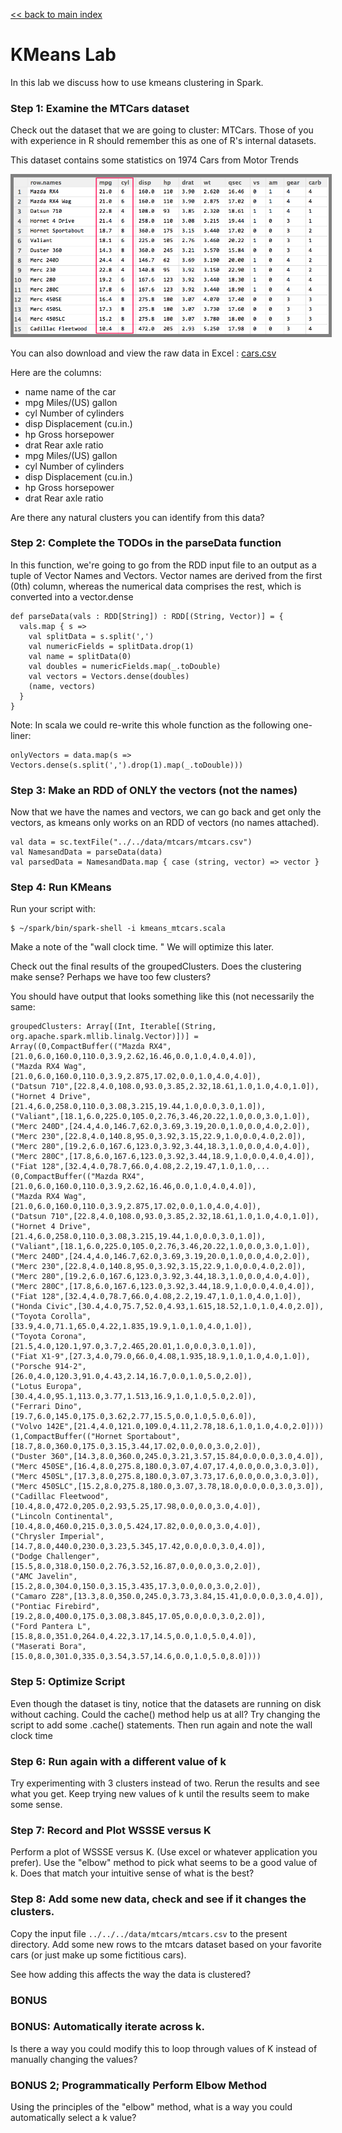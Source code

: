 [<< back to main index](../../README.md) 

# KMeans Lab

In this lab we discuss how to use kmeans clustering in Spark.

### Step 1: Examine the MTCars dataset

Check out the dataset that we are going to cluster: MTCars. Those of you
with experience in R should remember this as one of R's internal datasets.

This dataset contains some statistics on 1974 Cars from Motor Trends

<img src="../../images/6.1-cars2.png" style="border: 5px solid grey; max-width:100%;" />

You can also download and view the raw data in Excel : [cars.csv](../../data/mtcars/mtcars.csv)

Here are the columns:
* name   name of the car
*  mpg   Miles/(US) gallon                        
*  cyl   Number of cylinders                      
*  disp  Displacement (cu.in.)                    
*  hp    Gross horsepower                         
*  drat  Rear axle ratio            
*  mpg   Miles/(US) gallon                        
*  cyl   Number of cylinders                      
*  disp  Displacement (cu.in.)                    
*  hp    Gross horsepower                         
*  drat  Rear axle ratio            

Are there any natural clusters you can identify from this data?

### Step 2: Complete the TODOs in the parseData function

In this function, we're going to go from the RDD input file
to an output as a tuple of Vector Names and Vectors.  Vector 
names are derived from the first (0th) column, whereas the
numerical data comprises the rest, which is converted into
a vector.dense

    def parseData(vals : RDD[String]) : RDD[(String, Vector)] = {
      vals.map { s =>
        val splitData = s.split(',')
        val numericFields = splitData.drop(1)
        val name = splitData(0)
        val doubles = numericFields.map(_.toDouble)
        val vectors = Vectors.dense(doubles)
        (name, vectors)
      }
    }


Note: In scala we could re-write this whole function as the following one-liner:

    onlyVectors = data.map(s => Vectors.dense(s.split(',').drop(1).map(_.toDouble)))

### Step 3: Make an RDD of ONLY the vectors (not the names)

Now that we have the names and vectors, we can go back
and get only the vectors, as kmeans only works on an RDD 
of vectors (no names attached).

    val data = sc.textFile("../../data/mtcars/mtcars.csv")
    val NamesandData = parseData(data)
    val parsedData = NamesandData.map { case (string, vector) => vector } 


### Step 4: Run KMeans

Run your script with:

    $ ~/spark/bin/spark-shell -i kmeans_mtcars.scala

Make a note of the "wall clock time. " We will optimize this later.

Check out the final results of the groupedClusters.  Does the clustering make sense?  Perhaps
we have too few clusters?

You should have output that looks something like this (not necessarily the same:

    groupedClusters: Array[(Int, Iterable[(String, org.apache.spark.mllib.linalg.Vector)])] = 
    Array((0,CompactBuffer(("Mazda RX4",[21.0,6.0,160.0,110.0,3.9,2.62,16.46,0.0,1.0,4.0,4.0]), 
    ("Mazda RX4 Wag",[21.0,6.0,160.0,110.0,3.9,2.875,17.02,0.0,1.0,4.0,4.0]), 
    ("Datsun 710",[22.8,4.0,108.0,93.0,3.85,2.32,18.61,1.0,1.0,4.0,1.0]), 
    ("Hornet 4 Drive",[21.4,6.0,258.0,110.0,3.08,3.215,19.44,1.0,0.0,3.0,1.0]), 
    ("Valiant",[18.1,6.0,225.0,105.0,2.76,3.46,20.22,1.0,0.0,3.0,1.0]), 
    ("Merc 240D",[24.4,4.0,146.7,62.0,3.69,3.19,20.0,1.0,0.0,4.0,2.0]), 
    ("Merc 230",[22.8,4.0,140.8,95.0,3.92,3.15,22.9,1.0,0.0,4.0,2.0]), 
    ("Merc 280",[19.2,6.0,167.6,123.0,3.92,3.44,18.3,1.0,0.0,4.0,4.0]), 
    ("Merc 280C",[17.8,6.0,167.6,123.0,3.92,3.44,18.9,1.0,0.0,4.0,4.0]), 
    ("Fiat 128",[32.4,4.0,78.7,66.0,4.08,2.2,19.47,1.0,1.0,...
    (0,CompactBuffer(("Mazda RX4",[21.0,6.0,160.0,110.0,3.9,2.62,16.46,0.0,1.0,4.0,4.0]), 
    ("Mazda RX4 Wag",[21.0,6.0,160.0,110.0,3.9,2.875,17.02,0.0,1.0,4.0,4.0]), 
    ("Datsun 710",[22.8,4.0,108.0,93.0,3.85,2.32,18.61,1.0,1.0,4.0,1.0]), 
    ("Hornet 4 Drive",[21.4,6.0,258.0,110.0,3.08,3.215,19.44,1.0,0.0,3.0,1.0]), 
    ("Valiant",[18.1,6.0,225.0,105.0,2.76,3.46,20.22,1.0,0.0,3.0,1.0]), 
    ("Merc 240D",[24.4,4.0,146.7,62.0,3.69,3.19,20.0,1.0,0.0,4.0,2.0]), 
    ("Merc 230",[22.8,4.0,140.8,95.0,3.92,3.15,22.9,1.0,0.0,4.0,2.0]), 
    ("Merc 280",[19.2,6.0,167.6,123.0,3.92,3.44,18.3,1.0,0.0,4.0,4.0]), 
    ("Merc 280C",[17.8,6.0,167.6,123.0,3.92,3.44,18.9,1.0,0.0,4.0,4.0]), 
    ("Fiat 128",[32.4,4.0,78.7,66.0,4.08,2.2,19.47,1.0,1.0,4.0,1.0]), 
    ("Honda Civic",[30.4,4.0,75.7,52.0,4.93,1.615,18.52,1.0,1.0,4.0,2.0]), 
    ("Toyota Corolla",[33.9,4.0,71.1,65.0,4.22,1.835,19.9,1.0,1.0,4.0,1.0]), 
    ("Toyota Corona",[21.5,4.0,120.1,97.0,3.7,2.465,20.01,1.0,0.0,3.0,1.0]), 
    ("Fiat X1-9",[27.3,4.0,79.0,66.0,4.08,1.935,18.9,1.0,1.0,4.0,1.0]), 
    ("Porsche 914-2",[26.0,4.0,120.3,91.0,4.43,2.14,16.7,0.0,1.0,5.0,2.0]), 
    ("Lotus Europa",[30.4,4.0,95.1,113.0,3.77,1.513,16.9,1.0,1.0,5.0,2.0]), 
    ("Ferrari Dino",[19.7,6.0,145.0,175.0,3.62,2.77,15.5,0.0,1.0,5.0,6.0]),
    ("Volvo 142E",[21.4,4.0,121.0,109.0,4.11,2.78,18.6,1.0,1.0,4.0,2.0])))
    (1,CompactBuffer(("Hornet Sportabout",[18.7,8.0,360.0,175.0,3.15,3.44,17.02,0.0,0.0,3.0,2.0]), 
    ("Duster 360",[14.3,8.0,360.0,245.0,3.21,3.57,15.84,0.0,0.0,3.0,4.0]), 
    ("Merc 450SE",[16.4,8.0,275.8,180.0,3.07,4.07,17.4,0.0,0.0,3.0,3.0]), 
    ("Merc 450SL",[17.3,8.0,275.8,180.0,3.07,3.73,17.6,0.0,0.0,3.0,3.0]), 
    ("Merc 450SLC",[15.2,8.0,275.8,180.0,3.07,3.78,18.0,0.0,0.0,3.0,3.0]), 
    ("Cadillac Fleetwood",[10.4,8.0,472.0,205.0,2.93,5.25,17.98,0.0,0.0,3.0,4.0]), 
    ("Lincoln Continental",[10.4,8.0,460.0,215.0,3.0,5.424,17.82,0.0,0.0,3.0,4.0]), 
    ("Chrysler Imperial",[14.7,8.0,440.0,230.0,3.23,5.345,17.42,0.0,0.0,3.0,4.0]), 
    ("Dodge Challenger",[15.5,8.0,318.0,150.0,2.76,3.52,16.87,0.0,0.0,3.0,2.0]), 
    ("AMC Javelin",[15.2,8.0,304.0,150.0,3.15,3.435,17.3,0.0,0.0,3.0,2.0]), 
    ("Camaro Z28",[13.3,8.0,350.0,245.0,3.73,3.84,15.41,0.0,0.0,3.0,4.0]), 
    ("Pontiac Firebird",[19.2,8.0,400.0,175.0,3.08,3.845,17.05,0.0,0.0,3.0,2.0]), 
    ("Ford Pantera L",[15.8,8.0,351.0,264.0,4.22,3.17,14.5,0.0,1.0,5.0,4.0]), 
    ("Maserati Bora",[15.0,8.0,301.0,335.0,3.54,3.57,14.6,0.0,1.0,5.0,8.0])))

### Step 5: Optimize Script

Even though the dataset is tiny, notice that the datasets are running on disk without 
caching.  Could the cache() method help us at all?  Try changing the script to add some 
.cache() statements. Then run again and note the wall clock time

### Step 6: Run again with a different value of k

Try experimenting with 3 clusters instead of two.  Rerun the results and see what you get.
Keep trying new values of k until the results seem to make some sense.

### Step 7: Record and Plot WSSSE versus K

Perform a plot of WSSSE versus K.  (Use excel or whatever application you prefer). Use the 
"elbow" method to pick what seems to be a good value of k.  Does that match your intuitive 
sense of what is the best?

### Step 8: Add some new data, check and see if it changes the clusters.

Copy the input file `../../../data/mtcars/mtcars.csv` to the present directory.
Add some new rows to the mtcars dataset based on your favorite cars (or just
make up some fictitious cars).

See how adding this affects the way the data is clustered?

### BONUS

### BONUS: Automatically iterate across k.

Is there a way you could modify this to loop through values of K instead of 
manually changing the values?  

### BONUS 2; Programmatically Perform Elbow Method

Using the principles of the "elbow" method, what is a way you could automatically
select a k value?
